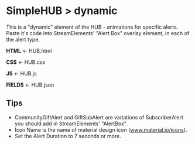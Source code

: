 # SimpleHUB > dynamic

This is a "dynamic" element of the HUB - animations for specific alerts.
Paste it's code into StreamElements' "Alert Box" overlay element, in each of the alert type.

**HTML**    <- HUB.html

**CSS**     <- HUB.css

**JS**      <- HUB.js

**FIELDS**  <- HUB.json


## Tips
* CommunityGiftAlert and GiftSubAlert are variations of SubscriberAlert you should add in StreamElements' "AlertBox".
* Icon Name is the name of material design icon (www.material.io/icons).
* Set the Alert Duration to 7 seconds or more.